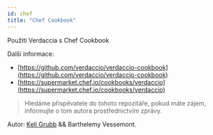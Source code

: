 ```yaml
---
id: chef
title: "Chef Cookbook"
---
```


Použití Verdaccia s Chef Cookbook

Další informace:

* [https://github.com/verdaccio/verdaccio-cookbook](https://github.com/verdaccio/verdaccio-cookbook)
* [https://supermarket.chef.io/cookbooks/verdaccio](https://supermarket.chef.io/cookbooks/verdaccio)

> Hledáme přispěvatele do tohoto repozitáře, pokud máte zájem, informujte o tom autora prostřednictvím zprávy.

Autor: [Keli Grubb](https://github.com/kgrubb) && Barthelemy Vessemont.


